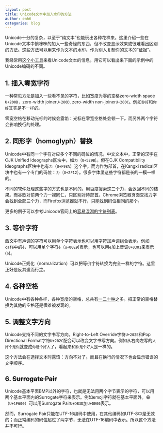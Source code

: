 ```yaml
---
layout: post
title: Unicode文本中加入水印的方法
author: enh6
categories: blog
---
```


Unicode十分的复杂，以至于“纯文本”也能玩出各种花样来。这里介绍一些在Unicode文本中悄咪咪的加入一些奇怪的东西，但不改变显示效果或很难看出区别的方法。这些方法可以用来作为文本的水印，作为别人复制你的文本的“证据”。

我经常用[这个小工具](https://bencrowder.github.io/unicode-inspector/)来看Unicode文本的信息。用它可以看出来下面的示例中的Unicode编码的不同。

## 1. 插入零宽字符

一种常见方法是加入一些看不见的字符，比如宽度为零的空格zero-width space `U+200B`，zero-width joiner`U+200D`, zero-width non-joiner`U+200C`。例如`你好`和`你​好`其实是不一样的。

零宽空格在移动光标的时候会露馅：光标在零宽空格处会顿一下。而另外两个字符会影响换行的处理。

## 2. 同形字（homoglyph）替换

Unicode中有同一个字符对应多个不同的码位的情况。中文文本中，正常的汉字在CJK Unified Ideographs区块中，如`力`（`U+529B`)。但在CJK Compatibility Ideographs区块中也有`力`（`U+F98A`）这个字。而力作为部首，在Kangxi radical区块中也有一个专门的码位：`⼒`（`U+2F12`）。很多字体里这些字符都是长的一模一样的。

不同的软件处理这些字的方式也是不同的。用百度搜索这三个力，会返回不同的结果。而谷歌对前两个力一视同仁，只区别对待部首。Chrome浏览器页面查找力字会找到全部三个力，而Firefox浏览器就不行，只能找到码位相同的那个。

更多的例子可以参考Unicode官网上的[容易混淆的字符列表](https://www.unicode.org/Public/security/latest/confusables.txt)。

## 3. 等价字符

西文中有声调的字符可以用单个字符表示也可以用字符加声调组合表示。例如`café`中的`é`，可以用单个字符`é`（`u+00E9`)表示，也可以用`e`加上音调`U+0301`来表示(`é`)。

Unicode正规化（normalization）可以把等价字符转换为完全一样的字符。这里正好是反其道而行之。

## 4. 各种空格

Unicode中有各种各样，各种宽度的空格，总共有[一二十种](https://en.wikipedia.org/wiki/Whitespace_character#Unicode)之多。把正常的空格替换为其他的空格还是很难被发现的。

## 5. 调整文字方向

Unicode支持不同的文字书写方向。Right-to-Left Override字符`U+202E`和Pop Directional Format字符`U+202C`配合可以改变文字书写方向。例如从右向左写的`人好个是你`就变成`‮人好个是你‬`了，看起来和`你是个好人`是一样的。

这个方法会在选择文本时露馅：方向不对了。而且在换行的情况下也会显示错误的文字顺序。

## 6. <del>Surrogate Pair</del>

Unicode基本平面BMP以外的字符，也就是无法用两个字节表示的字符，可以用两个基本平面内的Surrogate字符来表示。例如emoji字符就在基本平面外，😀（`U+1F600`）可以用Surrogate Pair`U+D83D`加`U+DE00`表示。

然而，Surrogate Pair只能在UTF-16编码中使用，在其他编码如UTF-8中是无效的；而正常编码的码位超过了两字节，无法在UTF-16编码中表示。所以这个方法并不可行。

